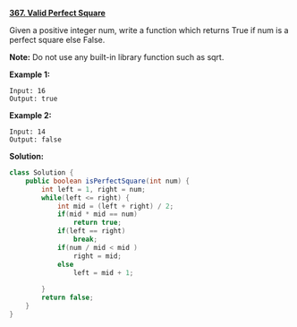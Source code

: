 **[367. Valid Perfect Square](https://leetcode.com/problems/valid-perfect-square/)**

Given a positive integer num, write a function which returns True if num is a perfect square else False.

**Note:** Do not use any built-in library function such as sqrt.

**Example 1:**
```
Input: 16
Output: true
```
**Example 2:**
```
Input: 14
Output: false
```


**Solution:**

```java
class Solution {
    public boolean isPerfectSquare(int num) {
        int left = 1, right = num;        
        while(left <= right) {
            int mid = (left + right) / 2;
            if(mid * mid == num)
                return true;
            if(left == right)
                break;
            if(num / mid < mid )
                right = mid;            
            else
                left = mid + 1;
             
        }
        return false;
    }
}
```